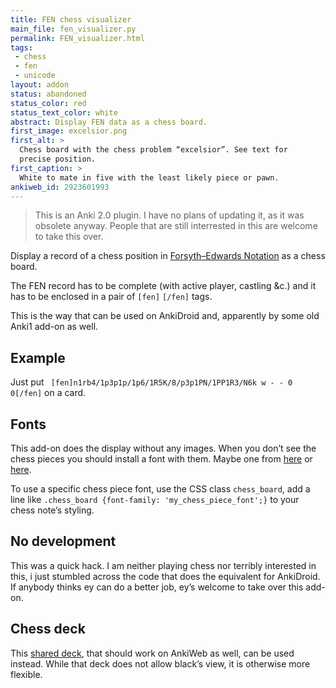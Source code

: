```yaml
---
title: FEN chess visualizer
main_file: fen_visualizer.py
permalink: FEN_visualizer.html
tags:
 - chess
 - fen
 - unicode
layout: addon
status: abandoned
status_color: red
status_text_color: white
abstract: Display FEN data as a chess board.
first_image: excelsior.png
first_alt: >
  Chess board with the chess problem “excelsior”. See text for
  precise position.
first_caption: >
  White to mate in five with the least likely piece or pawn.
ankiweb_id: 2923601993
---
```


<blockquote class="nb">This is an Anki 2.0 plugin. I have no plans of
updating it, as it was obsolete anyway. People that are still
interrested in this are welcome to take this over.</blockquote>

Display a record of a chess position in
[Forsyth–Edwards Notation](http://en.wikipedia.org/wiki/Forsyth%E2%80%93Edwards_Notation)
as a chess board.

The FEN record has to be complete (with active player, castling
&amp;c.) and it has to be enclosed in a pair of `[fen]` `[/fen]` tags.

This is the way that can be used on AnkiDroid and, apparently by some
old Anki1 add-on as well.


## Example
Just put ` [fen]n1rb4/1p3p1p/1p6/1R5K/8/p3p1PN/1PP1R3/N6k w - - 0 0[/fen]` on a card.

## Fonts

This add-on does the display without any images. When you don’t see
the chess pieces you should install a font with them. Maybe one from
[here](http://www.enpassant.dk/chess/fonteng.htm)
or
[here](http://www.chess.com/downloads/fonts).

To use a specific chess piece font, use the CSS class `chess_board`,
add a line like `.chess_board {font-family: 'my_chess_piece_font';}`
to your chess note’s styling.

## No development

This was a quick hack. I am neither playing chess nor terribly
interested in this, i just stumbled across the code that does the
equivalent for AnkiDroid. If anybody thinks ey can do a better job,
ey’s welcome to take over this add-on.

## Chess deck

This [shared deck](https://ankiweb.net/shared/info/1176122148),
that should work on AnkiWeb as well, can be used instead. While that
deck does not allow black’s view, it is otherwise more flexible.
